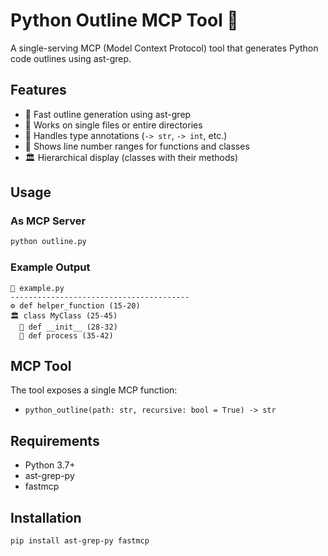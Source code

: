 # Python Outline MCP Tool 🐍

A single-serving MCP (Model Context Protocol) tool that generates Python code outlines using ast-grep.

## Features

- 🚀 Fast outline generation using ast-grep
- 📁 Works on single files or entire directories  
- 🔧 Handles type annotations (`-> str`, `-> int`, etc.)
- 📍 Shows line number ranges for functions and classes
- 🏛️ Hierarchical display (classes with their methods)

## Usage

### As MCP Server
```bash
python outline.py
```

### Example Output
```
📁 example.py
----------------------------------------
⚙️ def helper_function (15-20)
🏛️ class MyClass (25-45)
  🔧 def __init__ (28-32)
  🔧 def process (35-42)
```

## MCP Tool
The tool exposes a single MCP function:

- `python_outline(path: str, recursive: bool = True) -> str`

## Requirements
- Python 3.7+
- ast-grep-py
- fastmcp

## Installation
```bash
pip install ast-grep-py fastmcp
```